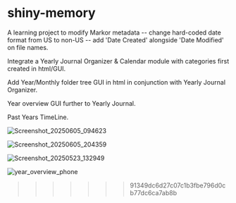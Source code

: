 

# shiny-memory
A learning project to modify Markor metadata -- change hard-coded date format from US to non-US -- add 'Date Created' alongside 'Date Modified' on file names.

Integrate a Yearly Journal Organizer & Calendar module with categories first created in html/GUI.

Add Year/Monthly folder tree GUI in html in conjunction with Yearly Journal Organizer.

Year overview GUI further to Yearly Journal.

Past Years TimeLine.


![Screenshot_20250605_094623](https://github.com/user-attachments/assets/27059d23-164d-48b5-b1ff-f0f9101a6e14)

![Screenshot_20250605_204359](https://github.com/user-attachments/assets/f9ddb797-5fed-4ae7-a973-8a2fe4d621eb)


![Screenshot_20250523_132949](https://github.com/user-attachments/assets/5c8315fd-30d3-4696-99cf-edf0763e58da)


![year_overview_phone](https://github.com/user-attachments/assets/fad0559d-8d80-41dd-b422-48c9894179c5)
>>>>>>> 91349dc6d27c07c1b3fbe796d0cb77dc6ca7ab8b

